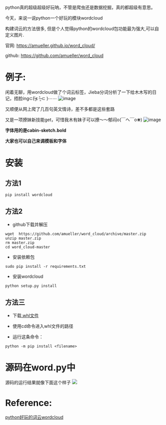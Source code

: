 
python真的超级超级好玩呐，不管是爬虫还是数据挖掘，真的都超级有意思。

今天，来说一说python一个好玩的模块wordcloud

构建词云的方法很多, 但是个人觉得python的wordcloud包功能最为强大,可以自定义图片. 

官网: https://amueller.github.io/word_cloud/ 

github: https://github.com/amueller/word_cloud

# 例子: 

闲着无聊，用wordcloud做了个词云标签，Jieba分词分析了一下给木木写的日记，捂脸ing⊂(˃̶͈̀ε ˂̶͈́ ⊂ )⋯⋯
![image](http://oavk3bisu.bkt.clouddn.com/wordcloud-2.png)




又顺便从网上爬了几百句英文情诗，差不多都是这些套路

又是一项撩妹新技能get，可惜我木有妹子可以撩～～郁闷o(￣ヘ￣o❀)
![image](http://oavk3bisu.bkt.clouddn.com/wordcloud-1.png)

**字体用的是cabin-sketch.bold**

**大家也可以自己来调模板和字体**



# 安装
## 方法1

`pip install wordcloud`

## 方法2
- github下载并解压
```
wget  https://github.com/amueller/word_cloud/archive/master.zip
unzip master.zip
rm master.zip
cd word_cloud-master
```

- 安装依赖包

`sudo pip install -r requirements.txt`

- 安装wordcloud

`python setup.py install`


## 方法三

- 下载[.whl文件](http://www.lfd.uci.edu/~gohlke/pythonlibs/#wordcloud)

- 使用cd命令进入whl文件的路径

- 运行这条命令：

`python -m pip install <filename> `


# 源码在word.py中
源码的运行结果就像下面这个样子
![](http://oavk3bisu.bkt.clouddn.com/wordcloud.png)


# Reference:
[python好玩的词云wordcloud](http://zyy1314.com/2016/07/31/python%E7%9A%84%E4%B8%80%E4%B8%AA%E5%A5%BD%E7%8E%A9%E6%A8%A1%E5%9D%97wordcloud/)
